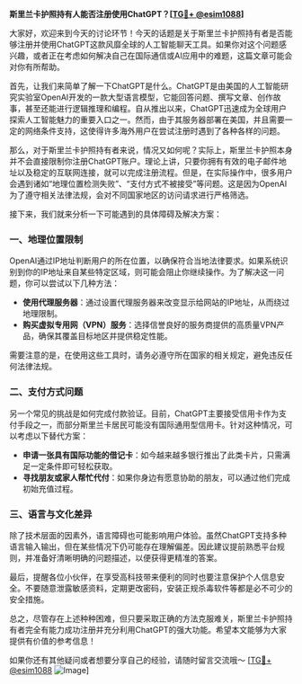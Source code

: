 **斯里兰卡护照持有人能否注册使用ChatGPT？[[TG💪+ @esim1088](https://t.me/s/esim1088)]**

大家好，欢迎来到今天的讨论环节！今天的话题是关于斯里兰卡护照持有者是否能够注册并使用ChatGPT这款风靡全球的人工智能聊天工具。如果你对这个问题感兴趣，或者正在考虑如何解决自己在国际通信或AI应用中的难题，这篇文章可能会对你有所帮助。

首先，让我们来简单了解一下ChatGPT是什么。ChatGPT是由美国的人工智能研究实验室OpenAI开发的一款大型语言模型，它能回答问题、撰写文章、创作故事，甚至还能进行逻辑推理和编程。自从推出以来，ChatGPT迅速成为全球用户探索人工智能魅力的重要入口之一。然而，由于其服务器部署在美国，并且需要一定的网络条件支持，这使得许多海外用户在尝试注册时遇到了各种各样的问题。

那么，对于斯里兰卡护照持有者来说，情况又如何呢？实际上，斯里兰卡护照本身并不会直接限制你注册ChatGPT账户。理论上讲，只要你拥有有效的电子邮件地址以及稳定的互联网连接，就可以完成注册流程。但是，在实际操作中，很多用户会遇到诸如“地理位置检测失败”、“支付方式不被接受”等问题。这是因为OpenAI为了遵守相关法律法规，会对不同国家地区的访问请求进行严格筛选。

接下来，我们就来分析一下可能遇到的具体障碍及解决方案：

### 一、地理位置限制

OpenAI通过IP地址判断用户的所在位置，以确保符合当地法律要求。如果系统识别到你的IP地址来自某些特定区域，则可能会阻止你继续操作。为了解决这一问题，你可以尝试以下几种方法：
- **使用代理服务器**：通过设置代理服务器来改变显示给网站的IP地址，从而绕过地理限制。
- **购买虚拟专用网（VPN）服务**：选择信誉良好的服务商提供的高质量VPN产品，确保其覆盖目标地区并提供稳定性能。
  
需要注意的是，在使用这些工具时，请务必遵守所在国家的相关规定，避免违反任何法律法规。

### 二、支付方式问题

另一个常见的挑战是如何完成付款验证。目前，ChatGPT主要接受信用卡作为支付手段之一，而部分斯里兰卡居民可能没有国际通用型信用卡。针对这种情况，可以考虑以下替代方案：
- **申请一张具有国际功能的借记卡**：如今越来越多银行推出了此类卡片，只需满足一定条件即可轻松获取。
- **寻找朋友或家人帮忙代付**：如果你身边有愿意协助的朋友，可以通过他们完成初始充值过程。

### 三、语言与文化差异

除了技术层面的因素外，语言障碍也可能影响用户体验。虽然ChatGPT支持多种语言输入输出，但在某些情况下仍可能存在理解偏差。因此建议提前熟悉平台规则，并准备好清晰明确的问题描述，以便获得更精准的答案。

最后，提醒各位小伙伴，在享受高科技带来便利的同时也要注意保护个人信息安全。不要随意泄露敏感资料，定期更改密码，安装正规杀毒软件等都是必不可少的安全措施。

总之，尽管存在上述种种困难，但只要采取正确的方法克服难关，斯里兰卡护照持有者完全有能力成功注册并充分利用ChatGPT的强大功能。希望本文能够为大家提供有价值的参考信息！

如果你还有其他疑问或者想要分享自己的经验，请随时留言交流哦～ [[TG💪+ @esim1088](https://t.me/s/esim1088) ![Image](https://i.postimg.cc/4NQfJmqS/Snipaste-2025-05-13-00-14-12.png)]